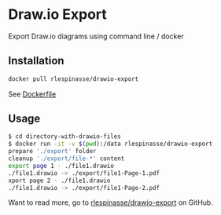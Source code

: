 # Draw.io Export

Export Draw.io diagrams using command line / docker

## Installation

```bash
docker pull rlespinasse/drawio-export
```

See [Dockerfile][2]

## Usage

```bash
$ cd directory-with-drawio-files
$ docker run -it -v $(pwd):/data rlespinasse/drawio-export
prepare './export' folder
cleanup './export/file-*' content
export page 1 - ./file1.drawio
./file1.drawio -> ./export/file1-Page-1.pdf
xport page 2 - ./file1.drawio
./file1.drawio -> ./export/file1-Page-2.pdf
```

Want to read more, go to [rlespinasse/drawio-export][1] on GitHub.

[1]: https://github.com/rlespinasse/drawio-export
[2]: https://github.com/rlespinasse/drawio-export/blob/master/Dockerfile
